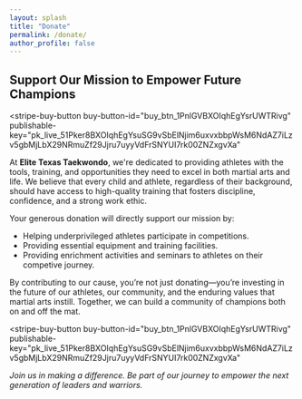 ```yaml
---
layout: splash
title: "Donate"
permalink: /donate/
author_profile: false
---
```


## Support Our Mission to Empower Future Champions

<script async
  src="https://js.stripe.com/v3/buy-button.js">
</script>

<stripe-buy-button
  buy-button-id="buy_btn_1PnlGVBXOIqhEgYsrUWTRivg"
  publishable-key="pk_live_51Pker8BXOIqhEgYsuSG9vSbElNjim6uxvxbbpWsM6NdAZ7iLzv5gbMjLbX29NRmuZf29Jjru7uyyVdFrSNYUI7rk00ZNZxgvXa"
>
</stripe-buy-button>

At **Elite Texas Taekwondo**, we're dedicated to providing athletes with the tools, training, and opportunities they need to excel in both martial arts and life. We believe that every child and athlete, regardless of their background, should have access to high-quality training that fosters discipline, confidence, and a strong work ethic.

Your generous donation will directly support our mission by:

- Helping underprivileged athletes participate in competitions.
- Providing essential equipment and training facilities.
- Providing enrichment activities and seminars to athletes on their competive journey.

By contributing to our cause, you’re not just donating—you’re investing in the future of our athletes, our community, and the enduring values that martial arts instill. Together, we can build a community of champions both on and off the mat.

<script async
  src="https://js.stripe.com/v3/buy-button.js">
</script>

<stripe-buy-button
  buy-button-id="buy_btn_1PnlGVBXOIqhEgYsrUWTRivg"
  publishable-key="pk_live_51Pker8BXOIqhEgYsuSG9vSbElNjim6uxvxbbpWsM6NdAZ7iLzv5gbMjLbX29NRmuZf29Jjru7uyyVdFrSNYUI7rk00ZNZxgvXa"
>
</stripe-buy-button>

_Join us in making a difference. Be part of our journey to empower the next generation of leaders and warriors._

